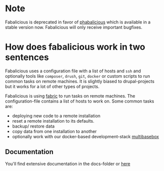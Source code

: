# Note

Fabalicious is deprecated in favor of [phabalicious](https://github.com/factorial-io/phabalicious) which is available in a stable version now. Fabalicious will only receive important bugfixes.

# How does fabalicious work in two sentences

Fabalicious uses a configuration file with a list of hosts and `ssh` and optionally tools like `composer`, `drush`, `git`, `docker` or custom scripts to run common tasks on remote machines. It is slightly biased to drupal-projects but it works for a lot of other types of projects.

Fabalicious is using [fabric](http://www.fabfile.org) to run tasks on remote machines. The configuration-file contains a list of hosts to work on. Some common tasks are:

 * deploying new code to a remote installation
 * reset a remote installation to its defaults.
 * backup/ restore data
 * copy data from one installation to another
 * optionally work with our docker-based development-stack [multibasebox](https://github.com/factorial-io/multibasebox)

## Documentation

You'll find extensive documentation in the docs-folder or [here](http://factorial-io.github.io/fabalicious/)
